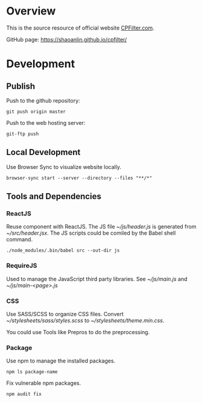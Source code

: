 # Overview
This is the source resource of official website [CPFilter.com](https://cpfilter.com).

GitHub page: https://shaoanlin.github.io/cpfilter/

# Development
## Publish
Push to the github repository:

```git push origin master```

Push to the web hosting server:

```git-ftp push```

## Local Development
Use Browser Sync to visualize website locally.

```browser-sync start --server --directory --files "**/*"```

## Tools and Dependencies
### ReactJS
Reuse component with ReactJS. The JS file *~/js/header.js* is generated from *~/src/header.jsx*. The JS scripts could be comiled by the Babel shell command.

```./node_modules/.bin/babel src --out-dir js```

### RequireJS
Used to manage the JavaScript third party libraries. See *~/js/main.js* and *~/js/main-&lt;page&gt;.js*

### CSS
Use SASS/SCSS to organize CSS files. Convert *~/stylesheets/sass/styles.scss* to *~/stylesheets/theme.min.css*.

You could use Tools like Prepros to do the preprocessing.

### Package
Use npm to manage the installed packages.

```npm ls package-name```

Fix vulnerable npm packages.

```npm audit fix```